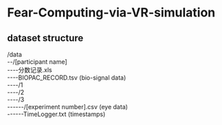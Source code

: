 # Fear-Computing-via-VR-simulation

## dataset structure
/data <br>
--/[participant name]<br>
----分数记录.xls<br>
----BIOPAC_RECORD.tsv (bio-signal data)<br>
----/1<br>
----/2<br>
----/3<br>
------/[experiment number].csv (eye data)<br>
------TimeLogger.txt (timestamps)<br>
    
